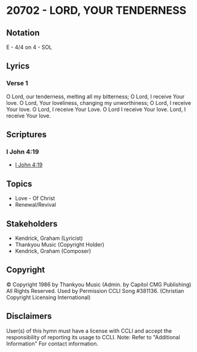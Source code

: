 # 20702 - LORD, YOUR TENDERNESS

## Notation

E - 4/4 on 4 - SOL

## Lyrics

### Verse 1

O Lord, our tenderness, melting all my bitterness; O Lord, I receive Your love. O Lord, Your loveliness, changing my unworthiness; O Lord, I receive Your love. O Lord, I receive Your Love. O Lord I receive Your love. Lord, I receive Your love.


## Scriptures

### I John 4:19

- [I John 4:19](https://www.biblegateway.com/passage/?search=I%20John%204%3A19)


## Topics

- Love - Of Christ
- Renewal/Revival

## Stakeholders

- Kendrick, Graham (Lyricist)
- Thankyou Music (Copyright Holder)
- Kendrick, Graham (Composer)

## Copyright

© Copyright 1986 by Thankyou Music (Admin. by Capitol CMG Publishing) All Rights Reserved. Used by Permission CCLI Song #381136.
(Christian Copyright Licensing International)

## Disclaimers

User(s) of this hymn must have a license with CCLI and accept the responsibility of reporting its usage to CCLI.
Note: Refer to "Additional Information" For contact information.

